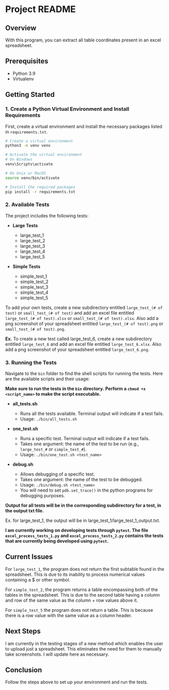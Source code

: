 # Project README

## Overview

With this program, you can extract all table coordinates present in an excel spreadsheet.

## Prerequisites

- Python 3.9
- Virtualenv

## Getting Started

### 1. Create a Python Virtual Environment and Install Requirements

First, create a virtual environment and install the necessary packages listed in `requirements.txt`.

```bash
# Create a virtual environment
python3 -m venv venv

# Activate the virtual environment
# On Windows
venv\Scripts\activate

# On Unix or MacOS
source venv/bin/activate

# Install the required packages
pip install -r requirements.txt
```

### 2. Available Tests

The project includes the following tests:

- **Large Tests**
  - large_test_1
  - large_test_2
  - large_test_3
  - large_test_4
  - large_test_5

- **Simple Tests**
  - simple_test_1
  - simple_test_2
  - simple_test_3
  - simple_test_4
  - simple_test_5

To add your own tests, create a new subdirectory entitled `large_test_(# of test)` or `small_test_(# of test)` and add an excel file entitled `large_test_(# of test).xlsx` or `small_test_(# of test).xlsx`. Also add a png screenshot of your spreadsheet entitled `large_test_(# of test).png` or `small_test_(# of test).png`.

**Ex.** To create a new test called large_test_6, create a new subdirectory entitled `large_test_6` and add an excel file entitled `large_test_6.xlsx`. Also add a png screenshot of your spreadsheet entitled `large_test_6.png`.

### 3. Running the Tests

Navigate to the `bin` folder to find the shell scripts for running the tests. Here are the available scripts and their usage:

**Make sure to run the tests in the `bin` directory.**
**Perform a `chmod +x <script_name>` to make the script executable.**

- **all_tests.sh**
  - Runs all the tests available. Terminal output will indicate if a test fails.
  - Usage: `./bin/all_tests.sh`

- **one_test.sh**
  - Runs a specific test. Terminal output will indicate if a test fails.
  - Takes one argument: the name of the test to be run (e.g., `large_test_#` or `simple_test_#`).
  - Usage: `./bin/one_test.sh <test_name>`

- **debug.sh**
  - Allows debugging of a specific test.
  - Takes one argument: the name of the test to be debugged.
  - Usage: `./bin/debug.sh <test_name>`
  - You will need to set `pdb.set_trace()` in the python programs for debugging purposes.

**Output for all tests will be in the corresponding subdirectory for a test, in the output txt file.**

Ex. for large_test_1, the output will be in large_test_1/large_test_1_output.txt.

**I am currently working on developing tests through `pytest`. The file `excel_process_tests_1.py` and `excel_process_tests_2.py` contains the tests that are currently being developed using `pytest`.**

## Current Issues

For `large_test_1`, the program does not return the first subtable found in the spreadsheet. This is due to its inability to process numerical values containing a $ or other symbol.

For `simple_test_2`, the program returns a table encompassing both of the tables in the spreadsheet. This is due to the second table having a column and row of the same value as the column + row values above it.

For `simple_test_5` the program does not return a table. This is because there is a row value with the same value as a column header.

## Next Steps

I am currently in the testing stages of a new method which enables the user to upload just a spreadsheet. This eliminates the need for them to manually take screenshots. I will update here as necessary.

## Conclusion

Follow the steps above to set up your environment and run the tests.